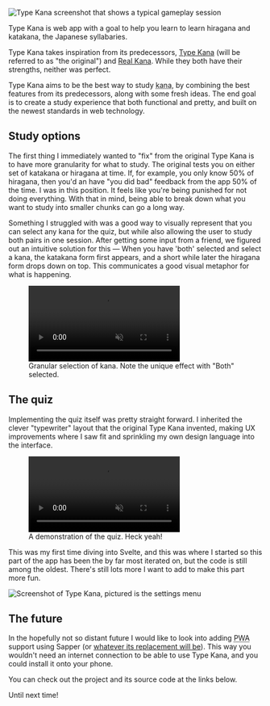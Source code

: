 ![Type Kana screenshot that shows a typical gameplay
session](/media/projects/type-kana/session.jpg "A Type Kana session")

Type Kana is web app with a goal to help you learn to learn hiragana and
katakana, the Japanese syllabaries.

Type Kana takes inspiration from its predecessors, [Type
Kana](https://lab.fleon.org/type-kana/) (will be referred to as "the original")
and [Real Kana](https://realkana.com/). While they both have their strengths,
neither was perfect.

Type Kana aims to be the best way to study 
<abbr title="Collective name for hiragana and katakana">kana</abbr>, by 
combining the best features from its predecessors, along with some fresh ideas. 
The end goal is to create a study experience that both functional and pretty, 
and built on the newest standards in web technology.

## Study options

The first thing I immediately wanted to "fix" from the original Type Kana is to
have more granularity for what to study. The original tests you on either set of
katakana or hiragana at time. If, for example, you only know 50% of hiragana,
then you'd an have "you did bad" feedback from the app 50% of the time. I was in
this position. It feels like you're being punished for not doing everything.
With that in mind, being able to break down what you want to study into smaller
chunks can go a long way.

Something I struggled with was a good way to visually represent that you can
select any kana for the quiz, but while also allowing the user to study both
pairs in one session. After getting some input from a friend, we figured out an
intuitive solution for this — When you have 'both' selected and select a kana,
the katakana form first appears, and a short while later the hiragana form drops
down on top. This communicates a good visual metaphor for what is happening.

<figure>
  <video autoplay loop muted>
    <source src="/media/projects/type-kana/select-kana.mov" type="video/mp4">
  </video>
  <figcaption>
    Granular selection of kana. Note the unique effect with "Both" selected.
  </figcaption>
</figure>

## The quiz

Implementing the quiz itself was pretty straight forward. I inherited the clever
"typewriter" layout that the original Type Kana invented, making UX improvements
where I saw fit and sprinkling my own design language into the interface.

<figure>
  <video autoplay loop muted>
    <source src="/media/projects/type-kana/session.mov" type="video/mp4">
  </video>
  <figcaption>
    A demonstration of the quiz. Heck yeah!
  </figcaption>
</figure>

This was my first time diving into Svelte, and this was where I started so this
part of the app has been the by far most iterated on, but the code is still
among the oldest. There's still lots more I want to add to make this part more
fun.

![Screenshot of Type Kana, pictured is the settings
menu](/media/projects/type-kana/settings.jpg "The settings modal. Svelte form
bindings are really seamless!")

## The future

In the hopefully not so distant future I would like to look into adding <abbr
title="Progressive web app">PWA</abbr> support using Sapper (or [whatever its
replacement will be](https://svelte.dev/blog/whats-the-deal-with-sveltekit)).
This way you wouldn't need an internet connection to be able to use Type Kana,
and you could install it onto your phone.

You can check out the project and its source code at the links below.

Until next time!